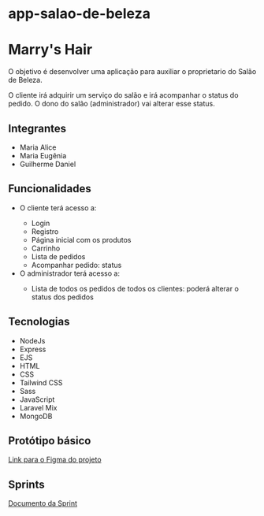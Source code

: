 # app-salao-de-beleza

<h1>Marry's Hair</h1>

<p>O objetivo é desenvolver uma aplicação para auxiliar o proprietario do Salão de Beleza.</p>
<p>O cliente irá adquirir um serviço do salão e irá acompanhar o status do pedido. O dono do salão (administrador) vai alterar esse status.</p>

<h2>Integrantes</h2>
<ul>
  <li>Maria Alice</li>
  <li>Maria Eugênia</li>
  <li>Guilherme Daniel</li>
</ul>

<h2>Funcionalidades</h2>
<ul>
    <li>O cliente terá acesso a:</li>
    <ul>
        <li>Login</li>
        <li>Registro</li>
        <li>Página inicial com os produtos</li>
        <li>Carrinho</li>
        <li>Lista de pedidos</li>
        <li>Acompanhar pedido: status</li>
    </ul>
    <li>O administrador terá acesso a:</li>
    <ul>
        <li>Lista de todos os pedidos de todos os clientes: poderá alterar o status dos pedidos</li>
    </ul>
</ul>

<h2>Tecnologias</h2>
<ul>
    <li>NodeJs</li>
    <li>Express</li>
    <li>EJS</li>
    <li>HTML</li>
    <li>CSS</li>
    <li>Tailwind CSS</li>
    <li>Sass</li>
    <li>JavaScript</li>
    <li>Laravel Mix</li>
    <li>MongoDB</li>
</ul>

<h2>Protótipo básico</h2>
<a href="https://www.figma.com/file/OHiizCgLrqorGv3J8UE8kE/Untitled?node-id=0%3A1">Link para o Figma do projeto<a/>
<!-- <img src="https://raw.githubusercontent.com/MariaAlice00/app-salao-de-beleza/main/documentos/Clientes.png"/> -->

<h2>Sprints</h2>
  <a href="https://github.com/MariaAlice00/app-salao-de-beleza/blob/main/documentos/Review%20Sprint%20-%20Marry%20Hair's.docx">Documento da Sprint</a>

